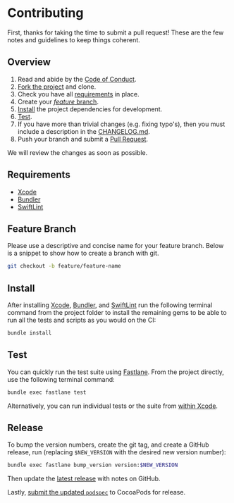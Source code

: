 # Contributing

First, thanks for taking the time to submit a pull request! These are the few notes and guidelines to keep things coherent.

## Overview

1. Read and abide by the [Code of Conduct][code-of-conduct].
1. [Fork the project](https://github.com/ustwo/formvalidator-swift/fork) and clone.
1. Check you have all [requirements](#requirements) in place.
1. Create your [_feature_ branch](#feature-branch).
1. [Install](#install) the project dependencies for development.
1. [Test](#test).
1. If you have more than trivial changes (e.g. fixing typo's), then you must include a description in the [CHANGELOG.md][changelog].
1. Push your branch and submit a [Pull Request](https://github.com/ustwo/formvalidator-swift/compare/).

We will review the changes as soon as possible.

## Requirements

- [Xcode][xcode]
- [Bundler][bundler]
- [SwiftLint][swiftlint]

## Feature Branch

Please use a descriptive and concise name for your feature branch. Below is a snippet to show how to create a branch with git.

```sh
git checkout -b feature/feature-name
```

## Install

After installing [Xcode][xcode], [Bundler][bundler], and [SwiftLint][swiftlint] run the following terminal command from the project folder to install the remaining gems to be able to run all the tests and scripts as you would on the CI:

```sh
bundle install
```

## Test

You can quickly run the test suite using [Fastlane][fastlane]. From the project directly, use the following terminal command:

```sh
bundle exec fastlane test
```

Alternatively, you can run individual tests or the suite from [within Xcode][xcode-tests].

## Release

To bump the version numbers, create the git tag, and create a GitHub release, run (replacing `$NEW_VERSION` with the desired new version number): 

```sh
bundle exec fastlane bump_version version:$NEW_VERSION
```

Then update the [latest release][latest-release] with notes on GitHub.

Lastly, [submit the updated `podspec`][cocoapods-submission] to CocoaPods for release.

<!-- Links -->

[bundler]: http://bundler.io/
[changelog]: ../CHANGELOG.md
[cocoapods-submission]: https://guides.cocoapods.org/making/making-a-cocoapod.html#release
[code-of-conduct]: ../CODE_OF_CONDUCT.md
[fastlane]: https://fastlane.tools/
[latest-release]: https://github.com/ustwo/formvalidator-swift/releases
[swiftlint]: https://github.com/realm/SwiftLint
[xcode]: https://itunes.apple.com/gb/app/xcode/id497799835?mt=12#
[xcode-tests]: https://developer.apple.com/library/content/documentation/DeveloperTools/Conceptual/testing_with_xcode/chapters/05-running_tests.html

